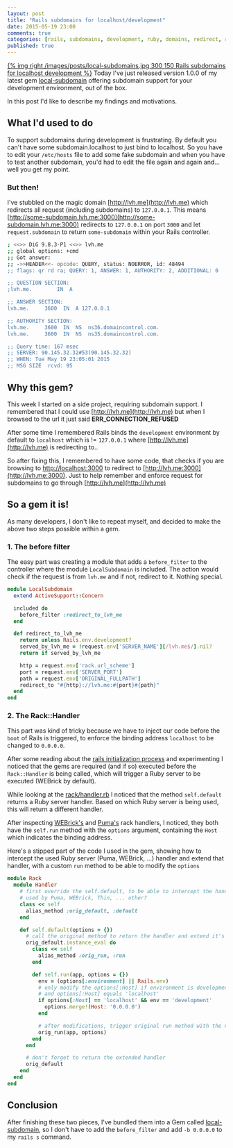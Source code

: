 ```yaml
---
layout: post
title: "Rails subdomains for localhost/development"
date: 2015-05-19 23:00
comments: true
categories: [rails, subdomains, development, ruby, domains, redirect, rack, handler, filters, localhost]
published: true
---
```


[{% img right /images/posts/local-subdomains.jpg 300 150 Rails subdomains for localhost development %}](/blog/2015/05/19/rails-subdomains-for-localhost-development/) Today I've just released version 1.0.0 of my latest gem [local-subdomain](https://github.com/manuelvanrijn/local-subdomain) offering subdomain support for your development environment, out of the box.

In this post I'd like to describe my findings and motivations.

<!-- more -->

## What I'd used to do

To support subdomains during development is frustrating. By default you can't have some subdomain.localhost to just bind to localhost.
So you have to edit your `/etc/hosts` file to add some fake subdomain and when you have to test another subdomain, you'd had to edit the file again and again and... well you get my point.

### But then!

I've stubbled on the magic domain [http://lvh.me](http://lvh.me) which redirects all request (including subdomains) to `127.0.0.1`. This means [http://some-subdomain.lvh.me:3000](http://some-subdomain.lvh.me:3000) redirects to `127.0.0.1` on port `3000` and let `request.subdomain` to return `some-subdomain` within your Rails controller.

```bash $ dig lvh.me
; <<>> DiG 9.8.3-P1 <<>> lvh.me
;; global options: +cmd
;; Got answer:
;; ->>HEADER<<- opcode: QUERY, status: NOERROR, id: 48494
;; flags: qr rd ra; QUERY: 1, ANSWER: 1, AUTHORITY: 2, ADDITIONAL: 0

;; QUESTION SECTION:
;lvh.me.        IN  A

;; ANSWER SECTION:
lvh.me.     3600  IN  A 127.0.0.1

;; AUTHORITY SECTION:
lvh.me.     3600  IN  NS  ns36.domaincontrol.com.
lvh.me.     3600  IN  NS  ns35.domaincontrol.com.

;; Query time: 167 msec
;; SERVER: 90.145.32.32#53(90.145.32.32)
;; WHEN: Tue May 19 23:05:01 2015
;; MSG SIZE  rcvd: 95
```

## Why this gem?

This week I started on a side project, requiring subdomain support. I remembered that I could use [http://lvh.me](http://lvh.me) but when I browsed to the url it just said **ERR_CONNECTION_REFUSED**

After some time I remembered Rails binds the `development` environment by default to `localhost` which is != `127.0.0.1` where [http://lvh.me](http://lvh.me) is redirecting to..

So after fixing this, I remembered to have some code, that checks if you are browsing to [http://localhost:3000](http://localhost:3000) to redirect to [http://lvh.me:3000](http://lvh.me:3000). Just to help remember and enforce request for subdomains to go through [http://lvh.me](http://lvh.me)

## So a gem it is!

As many developers, I don't like to repeat myself, and decided to make the above two steps possible within a gem.

### 1. The before filter

The easy part was creating a module that adds a `before_filter` to the controller where the module `LocalSubdomain` is included. The action would check if the request is from `lvh.me` and if not, redirect to it. Nothing special.

```ruby
module LocalSubdomain
  extend ActiveSupport::Concern

  included do
    before_filter :redirect_to_lvh_me
  end

  def redirect_to_lvh_me
    return unless Rails.env.development?
    served_by_lvh_me = !request.env['SERVER_NAME'][/lvh.me$/].nil?
    return if served_by_lvh_me

    http = request.env['rack.url_scheme']
    port = request.env['SERVER_PORT']
    path = request.env['ORIGINAL_FULLPATH']
    redirect_to "#{http}://lvh.me:#{port}#{path}"
  end
end
```

### 2. The Rack::Handler

This part was kind of tricky because we have to inject our code before the `boot` of Rails is triggered,  to enforce the binding address `localhost` to be changed to `0.0.0.0`.

After some reading about the [rails initialization process](http://guides.rubyonrails.org/initialization.html) and experimenting I noticed that the gems are required (and if so) executed before the `Rack::Handler` is being called, which will trigger a Ruby server to be executed (WEBrick by default).

While looking at the [rack/handler.rb](https://github.com/rack/rack/blob/master/lib/rack/handler.rb) I noticed that the method `self.default` returns a Ruby server handler. Based on which Ruby server is being used, this will return a different handler.

After inspecting [WEBrick's](https://github.com/rack/rack/blob/master/lib/rack/handler/webrick.rb) and [Puma's](https://github.com/puma/puma/blob/master/lib/rack/handler/puma.rb) rack handlers, I noticed, they both have the `self.run` method with the `options` argument, containing the `Host` which indicates the binding address.

Here's a stipped part of the code I used in the gem, showing how to intercept the used Ruby server (Puma, WEBrick, ...) handler and extend that handler, with a custom `run` method to be able to modify the `options`

```ruby
module Rack
  module Handler
    # first override the self.default, to be able to intercept the handler
    # used by Puma, WEBrick, Thin, ... other?
    class << self
      alias_method :orig_default, :default
    end

    def self.default(options = {})
      # call the original method to return the handler and extend it's self.run method
      orig_default.instance_eval do
        class << self
          alias_method :orig_run, :run
        end

        def self.run(app, options = {})
          env = (options[:environment] || Rails.env)
          # only modify the options[:Host] if environment is development
          # and options[:Host] equals 'localhost'
          if options[:Host] == 'localhost' && env == 'development'
            options.merge!(Host: '0.0.0.0')
          end

          # after modifications, trigger original run method with the new options
          orig_run(app, options)
        end
      end

      # don't forget to return the extended handler
      orig_default
    end
  end
end
```

## Conclusion

After finishing these two pieces, I've bundled them into a Gem called [local-subdomain](https://github.com/manuelvanrijn/local-subdomain), so I don't have to add the `before_filter` and add `-b 0.0.0.0` to my `rails s` command.
